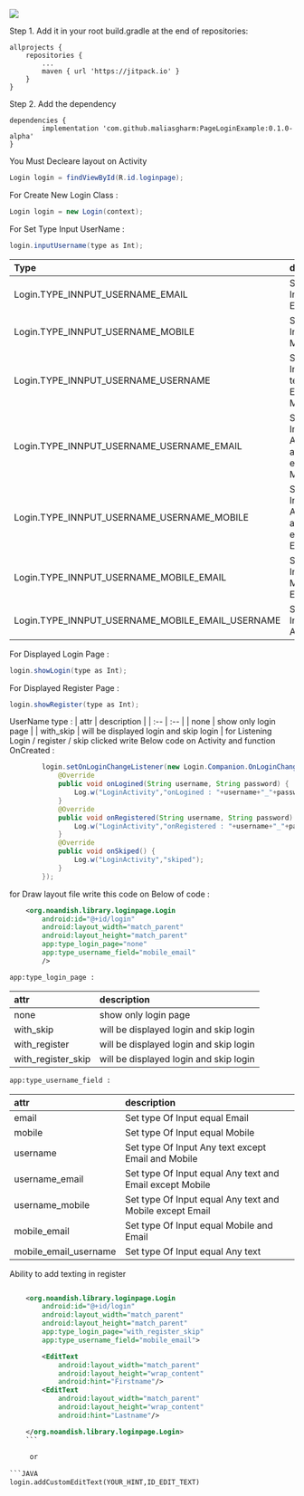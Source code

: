 [![](https://jitpack.io/v/maliasgharm/PageLoginExample.svg)](https://jitpack.io/#maliasgharm/PageLoginExample)


Step 1. Add it in your root build.gradle at the end of repositories:

	allprojects {
		repositories {
			...
			maven { url 'https://jitpack.io' }
		}
	}
Step 2. Add the dependency

	dependencies {
	        implementation 'com.github.maliasgharm:PageLoginExample:0.1.0-alpha'
	}


You Must Decleare layout on Activity 

```JAVA
Login login = findViewById(R.id.loginpage);
```
For Create New Login Class :
``` JAVA
Login login = new Login(context);
```
For Set Type Input UserName : 
```JAVA
login.inputUsername(type as Int);
```
| Type | description |
| :-- | :-- |
| Login.TYPE_INNPUT_USERNAME_EMAIL | Set type Of Input equal Email| 
| Login.TYPE_INNPUT_USERNAME_MOBILE  | Set type Of Input equal Mobile |
| Login.TYPE_INNPUT_USERNAME_USERNAME   | Set type Of Input Any text except Email and Mobile |
| Login.TYPE_INNPUT_USERNAME_USERNAME_EMAIL   | Set type Of Input equal Any text and Email except Mobile  |
| Login.TYPE_INNPUT_USERNAME_USERNAME_MOBILE    | Set type Of Input equal Any text and Mobile except Email |
| Login.TYPE_INNPUT_USERNAME_MOBILE_EMAIL    | Set type Of Input equal Mobile and Email |
| Login.TYPE_INNPUT_USERNAME_MOBILE_EMAIL_USERNAME    | Set type Of Input equal Any text |
For Displayed Login Page : 
```JAVA
login.showLogin(type as Int);
```
For Displayed Register Page : 
```JAVA
login.showRegister(type as Int);
```
UserName type : 
| attr | description |
| :-- | :-- |
| none | show only login page | 
| with_skip | will be displayed login and skip login |
for Listening Login / register / skip clicked  write Below code on Activity and function OnCreated : 
```JAVA
        login.setOnLoginChangeListener(new Login.Companion.OnLoginChangeListener() {
            @Override
            public void onLogined(String username, String password) {
                Log.w("LoginActivity","onLogined : "+username+"_"+password);
            }
            @Override
            public void onRegistered(String username, String password) {
                Log.w("LoginActivity","onRegistered : "+username+"_"+password);
            }
            @Override
            public void onSkiped() {
                Log.w("LoginActivity","skiped");
            }
        });
```
for Draw layout file write this code on Below of code : 
```xml
    <org.noandish.library.loginpage.Login
        android:id="@+id/login"
        android:layout_width="match_parent"
        android:layout_height="match_parent"
        app:type_login_page="none"
        app:type_username_field="mobile_email"
        />
```
```xml
app:type_login_page : 
```
| attr | description |
| :-- | :-- |
| none | show only login page | 
| with_skip | will be displayed login and skip login |
| with_register | will be displayed login and skip login |
| with_register_skip | will be displayed login and skip login |
```xml
app:type_username_field : 
```
| attr | description |
| :-- | :-- |
| email | Set type Of Input equal Email| 
| mobile  | Set type Of Input equal Mobile |
| username   | Set type Of Input Any text except Email and Mobile |
| username_email   | Set type Of Input equal Any text and Email except Mobile  |
| username_mobile    | Set type Of Input equal Any text and Mobile except Email |
| mobile_email    | Set type Of Input equal Mobile and Email |
| mobile_email_username    | Set type Of Input equal Any text |



Ability to add texting in register

```xml

    <org.noandish.library.loginpage.Login
        android:id="@+id/login"
        android:layout_width="match_parent"
        android:layout_height="match_parent"
        app:type_login_page="with_register_skip"
        app:type_username_field="mobile_email">

        <EditText
            android:layout_width="match_parent"
            android:layout_height="wrap_content"
            android:hint="Firstname"/>
        <EditText
            android:layout_width="match_parent"
            android:layout_height="wrap_content"
            android:hint="Lastname"/>

    </org.noandish.library.loginpage.Login>
    ```
    
     or 
     
```JAVA 
login.addCustomEditText(YOUR_HINT,ID_EDIT_TEXT)
```


